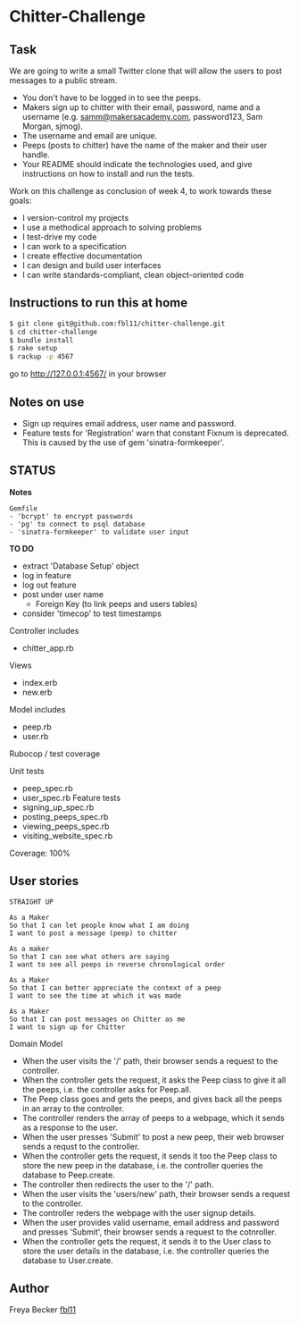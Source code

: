 Chitter-Challenge
==================

Task
-------
We are going to write a small Twitter clone that will allow the users to post messages to a public stream.

* You don't have to be logged in to see the peeps.
* Makers sign up to chitter with their email, password, name and a username (e.g. samm@makersacademy.com, password123, Sam Morgan, sjmog).
* The username and email are unique.
* Peeps (posts to chitter) have the name of the maker and their user handle.
* Your README should indicate the technologies used, and give instructions on how to install and run the tests.

Work on this challenge as conclusion of week 4, to work towards these goals:

* I version-control my projects
* I use a methodical approach to solving problems
* I test-drive my code
* I can work to a specification
* I create effective documentation
* I can design and build user interfaces
* I can write standards-compliant, clean object-oriented code

Instructions to run this at home
-----
```sh
$ git clone git@github.com:fbl11/chitter-challenge.git
$ cd chitter-challenge
$ bundle install
$ rake setup
$ rackup -p 4567
```
go to http://127.0.0.1:4567/ in your browser

Notes on use
------------------
* Sign up requires email address, user name and password.
* Feature tests for 'Registration' warn that constant Fixnum is deprecated.  This is caused by the use of gem 'sinatra-formkeeper'.

STATUS
-----

**Notes**
```
Gemfile
- 'bcrypt' to encrypt passwords
- 'pg' to connect to psql database
- 'sinatra-formkeeper' to validate user input
```

**TO DO**

- extract 'Database Setup' object
- log in feature
- log out feature
- post under user name
  - Foreign Key (to link peeps and users tables)
- consider 'timecop' to test timestamps

Controller
includes
- chitter_app.rb

Views
- index.erb
- new.erb

Model
includes
- peep.rb
- user.rb

Rubocop / test coverage

Unit tests
- peep_spec.rb
- user_spec.rb
Feature tests
- signing_up_spec.rb
- posting_peeps_spec.rb
- viewing_peeps_spec.rb
- visiting_website_spec.rb

Coverage: 100%

User stories
-----
```
STRAIGHT UP

As a Maker
So that I can let people know what I am doing  
I want to post a message (peep) to chitter

As a maker
So that I can see what others are saying  
I want to see all peeps in reverse chronological order

As a Maker
So that I can better appreciate the context of a peep
I want to see the time at which it was made

As a Maker
So that I can post messages on Chitter as me
I want to sign up for Chitter
```

Domain Model

* When the user visits the '/' path, their browser sends a request to the controller.
* When the controller gets the request, it asks the Peep class to give it all the peeps, i.e. the controller asks for Peep.all.
* The Peep class goes and gets the peeps, and gives back all the peeps in an array to the controller.
* The controller renders the array of peeps to a webpage, which it sends as a response to the user.
* When the user presses 'Submit' to post a new peep, their web browser sends a requst to the controller.
* When the controller gets the request, it sends it too the Peep class to store the new peep in the database, i.e. the controller queries the database to Peep.create.
* The controller then redirects the user to the '/' path.
* When the user visits the 'users/new' path, their browser sends a request to the controller.
* The controller reders the webpage with the user signup details.
* When the user provides valid username, email address and password and presses 'Submit', their browser sends a request to the cotnroller.
* When the controller gets the request, it sends it to the User class to store the user details in the database, i.e. the controller queries the database to User.create.

Author
-----
Freya Becker [fbl11](https://github.com/fbl11/)
